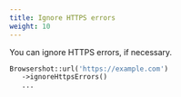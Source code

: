 ```yaml
---
title: Ignore HTTPS errors
weight: 10
---
```


You can ignore HTTPS errors, if necessary.

```php
Browsershot::url('https://example.com')
   ->ignoreHttpsErrors()
   ...
```
